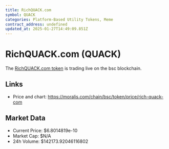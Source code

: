 ```yaml
---
title: RichQUACK.com
symbol: QUACK
categories: Platform-Based Utility Tokens, Meme
contract_address: undefined
updated_at: 2025-01-27T14:49:09.851Z
---
```


# RichQUACK.com (QUACK)
The [RichQUACK.com token](https://moralis.com/chain/bsc/token/price/rich-quack-com) is trading live on the bsc blockchain.

## Links
- Price and chart: https://moralis.com/chain/bsc/token/price/rich-quack-com

## Market Data
- Current Price: $6.8014819e-10
- Market Cap: $N/A
- 24h Volume: $142173.92046116802

